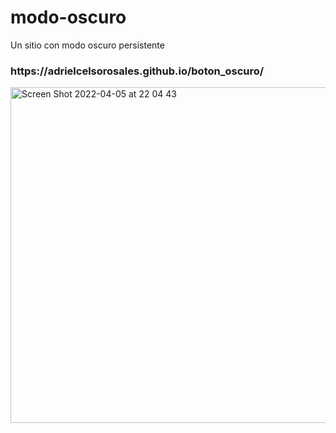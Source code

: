 # modo-oscuro
Un sitio con modo oscuro persistente
<h3>https://adrielcelsorosales.github.io/boton_oscuro/</h3>

<img width="537" alt="Screen Shot 2022-04-05 at 22 04 43" src="https://user-images.githubusercontent.com/26985597/161875451-89896869-5d56-43af-8eee-8ea64f2274d1.png">
